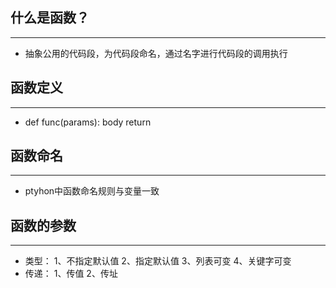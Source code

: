 ## 什么是函数？
----------------------------------------------------
- 抽象公用的代码段，为代码段命名，通过名字进行代码段的调用执行

## 函数定义
-----------------------------------------------------
- def func(params):
      body
      return 
      
## 函数命名
----------------------------------------------------
- ptyhon中函数命名规则与变量一致

## 函数的参数
-----------------------------------------------------
- 类型：
  1、不指定默认值
  2、指定默认值
  3、列表可变
  4、关键字可变
- 传递：
  1、传值
  2、传址
